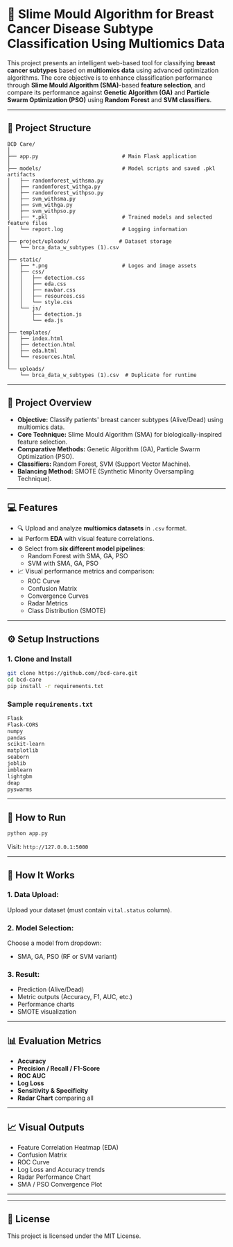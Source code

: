 # 🧠 Slime Mould Algorithm for Breast Cancer Disease Subtype Classification Using Multiomics Data

This project presents an intelligent web-based tool for classifying **breast cancer subtypes** based on **multiomics data** using advanced optimization algorithms. The core objective is to enhance classification performance through **Slime Mould Algorithm (SMA)**-based **feature selection**, and compare its performance against **Genetic Algorithm (GA)** and **Particle Swarm Optimization (PSO)** using **Random Forest** and **SVM classifiers**.

---

## 📁 Project Structure

```
BCD Care/
│
├── app.py                           # Main Flask application
│
├── models/                          # Model scripts and saved .pkl artifacts
│   ├── randomforest_withsma.py
│   ├── randomforest_withga.py
│   ├── randomforest_withpso.py
│   ├── svm_withsma.py
│   ├── svm_withga.py
│   ├── svm_withpso.py
│   ├── *.pkl                        # Trained models and selected feature files
│   └── report.log                   # Logging information
│
├── project/uploads/                # Dataset storage
│   └── brca_data_w_subtypes (1).csv
│
├── static/
│   ├── *.png                        # Logos and image assets
│   ├── css/
│   │   ├── detection.css
│   │   ├── eda.css
│   │   ├── navbar.css
│   │   ├── resources.css
│   │   └── style.css
│   └── js/
│       ├── detection.js
│       └── eda.js
│
├── templates/
│   ├── index.html
│   ├── detection.html
│   ├── eda.html
│   └── resources.html
│
└── uploads/
    └── brca_data_w_subtypes (1).csv  # Duplicate for runtime
```

---

## 🔬 Project Overview

- **Objective:** Classify patients' breast cancer subtypes (Alive/Dead) using multiomics data.
- **Core Technique:** Slime Mould Algorithm (SMA) for biologically-inspired feature selection.
- **Comparative Methods:** Genetic Algorithm (GA), Particle Swarm Optimization (PSO).
- **Classifiers:** Random Forest, SVM (Support Vector Machine).
- **Balancing Method:** SMOTE (Synthetic Minority Oversampling Technique).

---

## 💻 Features

- 🔍 Upload and analyze **multiomics datasets** in `.csv` format.
- 📊 Perform **EDA** with visual feature correlations.
- ⚙️ Select from **six different model pipelines**:
  - Random Forest with SMA, GA, PSO
  - SVM with SMA, GA, PSO
- 📈 Visual performance metrics and comparison:
  - ROC Curve
  - Confusion Matrix
  - Convergence Curves
  - Radar Metrics
  - Class Distribution (SMOTE)

---

## ⚙️ Setup Instructions

### 1. Clone and Install

```bash
git clone https://github.com//bcd-care.git
cd bcd-care
pip install -r requirements.txt
```

### Sample `requirements.txt`

```txt
Flask
Flask-CORS
numpy
pandas
scikit-learn
matplotlib
seaborn
joblib
imblearn
lightgbm
deap
pyswarms
```

---

## 🚀 How to Run

```bash
python app.py
```

Visit: `http://127.0.0.1:5000`

---

## 🧪 How It Works

### 1. Data Upload:
Upload your dataset (must contain `vital.status` column).

### 2. Model Selection:
Choose a model from dropdown:
- SMA, GA, PSO (RF or SVM variant)

### 3. Result:
- Prediction (Alive/Dead)
- Metric outputs (Accuracy, F1, AUC, etc.)
- Performance charts
- SMOTE visualization

---

## 📊 Evaluation Metrics

- **Accuracy**
- **Precision / Recall / F1-Score**
- **ROC AUC**
- **Log Loss**
- **Sensitivity & Specificity**
- **Radar Chart** comparing all

---

## 📈 Visual Outputs

- Feature Correlation Heatmap (EDA)
- Confusion Matrix
- ROC Curve
- Log Loss and Accuracy trends
- Radar Performance Chart
- SMA / PSO Convergence Plot

---


---

## 📜 License

This project is licensed under the MIT License.
